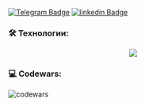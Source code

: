 [![Telegram Badge](https://img.shields.io/badge/-shevtcova-blue?style=flat&logo=Telegram&logoColor=white)](https://t.me/shevtcova_lena)
[![linkedin Badge](https://img.shields.io/badge/-shevtcova-blue?style=flat&logo=linkedin&logoColor=white)](https://www.linkedin.com/in/%D0%B5%D0%BB%D0%B5%D0%BD%D0%B0-%D1%88%D0%B5%D0%B2%D1%86%D0%BE%D0%B2%D0%B0-273a6b231?trk=contact-info)

### 🛠 Технологии:
<p align="center">
  <img src="https://skillicons.dev/icons?i=html,css,js,ts,react,redux,express,postgres,github,bootstrap,figma,ai,ps" />
</p>

### 💻 Codewars:
![codewars](https://www.codewars.com/users/%D0%95%D0%BB%D0%B5%D0%BD%D0%B0%20%D0%A8%D0%B5%D0%B2%D1%86%D0%BE%D0%B2%D0%B0/badges/large) 

